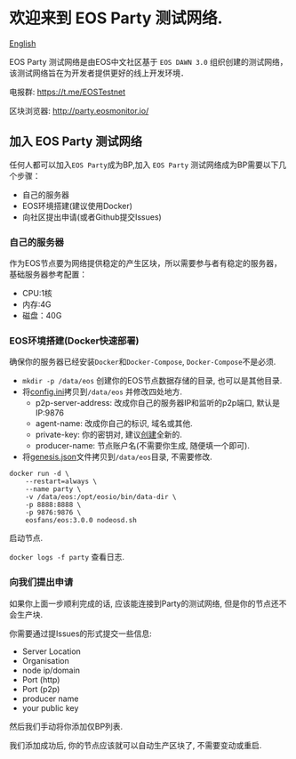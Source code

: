 # 欢迎来到 EOS Party 测试网络.

[English](README.md)

EOS Party 测试网络是由EOS中文社区基于 `EOS DAWN 3.0` 组织创建的测试网络，该测试网络旨在为开发者提供更好的线上开发环境．

电报群: https://t.me/EOSTestnet

区块浏览器: http://party.eosmonitor.io/

## 加入 EOS Party 测试网络

任何人都可以加入`EOS Party`成为BP,加入 `EOS Party` 测试网络成为BP需要以下几个步骤：

- 自己的服务器
- EOS环境搭建(建议使用Docker)
- 向社区提出申请(或者Github提交Issues)

### 自己的服务器

作为EOS节点要为网络提供稳定的产生区块，所以需要参与者有稳定的服务器，基础服务器参考配置：   

  - CPU:1核
  - 内存:4G
  - 磁盘：40G

### EOS环境搭建(Docker快速部署)

确保你的服务器已经安装`Docker`和`Docker-Compose`, `Docker-Compose`不是必须.

- `mkdir -p /data/eos` 创建你的EOS节点数据存储的目录, 也可以是其他目录.
- 将[config.ini](config.ini)拷贝到`/data/eos` 并修改四处地方.
  - p2p-server-address: 改成你自己的服务器IP和监听的p2p端口, 默认是 IP:9876
  - agent-name: 改成你自己的标识, 域名或其他.
  - private-key: 你的密钥对, 建议[创建](https://eosfans.io/tools/generate/)全新的.
  - producer-name: 节点账户名(不需要你生成, 随便填一个即可).
- 将[genesis.json](genesis.json)文件拷贝到`/data/eos`目录, 不需要修改.

```
docker run -d \
    --restart=always \
    --name party \
    -v /data/eos:/opt/eosio/bin/data-dir \
    -p 8888:8888 \
    -p 9876:9876 \
    eosfans/eos:3.0.0 nodeosd.sh
```

启动节点.

`docker logs -f party` 查看日志.

### 向我们提出申请

如果你上面一步顺利完成的话, 应该能连接到Party的测试网络, 但是你的节点还不会生产块.

你需要通过提Issues的形式提交一些信息:

- Server Location
- Organisation
-	node ip/domain
- Port (http)
- Port (p2p)
- producer name
- your public key

然后我们手动将你添加仅BP列表.

我们添加成功后, 你的节点应该就可以自动生产区块了, 不需要变动或重启.
